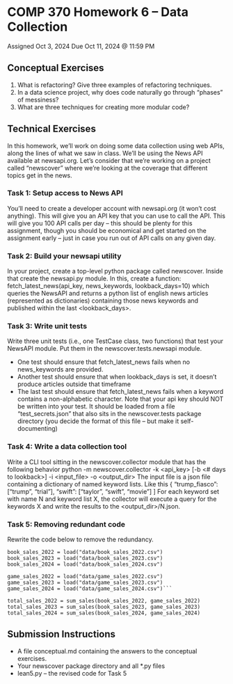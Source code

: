 # COMP 370 Homework 6 – Data Collection
Assigned 	Oct 3, 2024
Due 		Oct 11, 2024 @ 11:59 PM

## Conceptual Exercises
1.	What is refactoring? Give three examples of refactoring techniques.
2.	In a data science project, why does code naturally go through “phases” of messiness?
3.	What are three techniques for creating more modular code?

   
## Technical Exercises
In this homework, we’ll work on doing some data collection using web APIs, along the lines of what we saw in class. We’ll be using the News API available at newsapi.org.
Let’s consider that we’re working on a project called “newscover” where we’re looking at the coverage that different topics get in the news.
### Task 1: Setup access to News API
You’ll need to create a developer account with newsapi.org (it won’t cost anything). This will give you an API key that you can use to call the API. This will give you 100 API calls per day – this should be plenty for this assignment, though you should be economical and get started on the assignment early – just in case you run out of API calls on any given day.
### Task 2: Build your newsapi utility
In your project, create a top-level python package called newscover. Inside that create the newsapi.py module. In this, create a function:
	fetch_latest_news(api_key, news_keywords, lookback_days=10)
which queries the NewsAPI and returns a python list of english news articles (represented as dictionaries) containing those news keywords and published within the last <lookback_days>.
### Task 3: Write unit tests
Write three unit tests (i.e., one TestCase class, two functions) that test your NewsAPI module. Put them in the newscover.tests.newsapi module.
-	One test should ensure that fetch_latest_news fails when no news_keywords are provided.
-	Another test should ensure that when lookback_days is set, it doesn’t produce articles outside that timeframe
-	The last test should ensure that fetch_latest_news fails when a keyword contains a non-alphabetic character.
Note that your api key should NOT be written into your test. It should be loaded from a file “test_secrets.json” that also sits in the newscover.tests package directory (you decide the format of this file – but make it self-documenting)
### Task 4: Write a data collection tool
Write a CLI tool sitting in the newscover.collector module that has the following behavior
	python -m newscover.collector -k <api_key> [-b <# days to lookback>] -i <input_file> -o <output_dir>
The input file is a json file containing a dictionary of named keyword lists. Like this
{ “trump_fiasco”: [“trump”, “trial”], “swift”: [“taylor”, “swift”, “movie”] ]
For each keyword set with name N and keyword list X, the collector will execute a query for the keywords X and write the results to the <output_dir>/N.json.
### Task 5: Removing redundant code
Rewrite the code below to remove the redundancy.

```
book_sales_2022 = load("data/book_sales_2022.csv")
book_sales_2023 = load("data/book_sales_2023.csv")
book_sales_2024 = load("data/book_sales_2024.csv")

game_sales_2022 = load("data/game_sales_2022.csv")
game_sales_2023 = load("data/game_sales_2023.csv")
game_sales_2024 = load("data/game_sales_2024.csv")```

total_sales_2022 = sum_sales(book_sales_2022, game_sales_2022)
total_sales_2023 = sum_sales(book_sales_2023, game_sales_2023)
total_sales_2024 = sum_sales(book_sales_2024, game_sales_2024)
```

## Submission Instructions
-	A file conceptual.md containing the answers to the conceptual exercises.
-	Your newscover package directory and all *.py files
-	lean5.py – the revised code for Task 5
